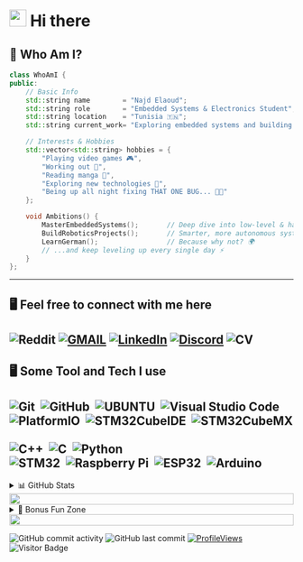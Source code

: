 # <img src="https://cultofthepartyparrot.com/flags/hd/tunisiaparrot.gif" width="30" height="30"/> Hi there

## 🧠 Who Am I?
```cpp
class WhoAmI {
public:
    // Basic Info
    std::string name        = "Najd Elaoud";
    std::string role        = "Embedded Systems & Electronics Student";
    std::string location    = "Tunisia 🇹🇳";
    std::string current_work= "Exploring embedded systems and building small projects";

    // Interests & Hobbies
    std::vector<std::string> hobbies = {
        "Playing video games 🎮",
        "Working out 💪",
        "Reading manga 📖",
        "Exploring new technologies 🚀",
        "Being up all night fixing THAT ONE BUG... 🐞🔥"
    };

    void Ambitions() {
        MasterEmbeddedSystems();       // Deep dive into low-level & hardware
        BuildRoboticsProjects();       // Smarter, more autonomous systems
        LearnGerman();                 // Because why not? 🌍
        // ...and keep leveling up every single day ⚡
    }
};
```
---
## 🖥️ Feel free to connect with me here
![Reddit](https://img.shields.io/badge/Reddit-FF4500?style=social&logo=reddit&logoColor=FF4500)
[![GMAIL](https://img.shields.io/badge/najdelaoud4@gmail.com-EA4335?style=social&logo=gmail&logoColor=EA4335)](mailto:najdelaoud4@gmail.com)
[![LinkedIn](https://img.shields.io/badge/linkedin-%230077B5.svg?style=social&logo=linkedin&logoColor=white)](https://www.linkedin.com/in/najd-elaoud-504468204)
[![Discord](https://img.shields.io/badge/Discord-5865F2?style=social&logo=discord&logoColor=5865F2)](https://discord.com/channels/najd_elaoud#1869)
![CV](https://img.shields.io/badge/My_CV-5865F2?style=social&logo=readdotcv&logoColor=5865F2)
---
## 🖥️ Some Tool and Tech I use
![Git](https://img.shields.io/badge/GIT-%23222.svg?&style=flat&logo=git&logoColor=%23F05033)&nbsp;
![GitHub](https://img.shields.io/badge/GITHUB-%23121011.svg?&style=flat&logo=github&logoColor=white)&nbsp;
![UBUNTU](https://img.shields.io/badge/Ubuntu-%23222?style=flat&logo=ubuntu&logoColor=E95420)&nbsp;
![Visual Studio Code](https://img.shields.io/badge/Visual%20Studio%20Code-%23222.svg?style=flat&logo=visual-studio-code&logoColor=0078d7)&nbsp;
![PlatformIO](https://img.shields.io/badge/PlatformIO-%23222.svg?style=flat&logo=platformio&logoColor=%23f5822a)&nbsp;
![STM32CubeIDE](https://img.shields.io/badge/STM32CubeIDE-%23222?style=flat&logo=stmicroelectronics&logoColor=%03234B)&nbsp;
![STM32CubeMX](https://img.shields.io/badge/STM32CubeMX-%23222?style=flat&logo=stmicroelectronics&logoColor=white)&nbsp;
\
![C++](https://img.shields.io/badge/C%2B%2B-%23222?style=flat&logo=c%2B%2B&logoColor=00599C)&nbsp;
![C](https://img.shields.io/badge/C-%23222?style=flat&logo=c&logoColor=A8B9CC)&nbsp;
![Python](https://img.shields.io/badge/Python-%23222?style=flat&logo=python&logoColor=3776AB)&nbsp;
\
![STM32](https://img.shields.io/badge/STM32-%23222?style=flat&logo=stmicroelectronics&logoColor=white)&nbsp;
![Raspberry Pi](https://img.shields.io/badge/-Raspberry_Pi-%23222?style=flat&logo=Raspberry-Pi&logoColor=C51A4A)&nbsp;
![ESP32](https://img.shields.io/badge/ESP32-%23222?style=flat&logo=espressif&logoColor=E7352C)&nbsp;
![Arduino](https://img.shields.io/badge/Arduino-%23222?style=flat&logo=arduino&logoColor=00878F)&nbsp;
---
<details>
<summary>📊 GitHub Stats</summary>

<br>

<div align="center">

### 📈 Activity & Contributions

<div style="display: flex; gap: 25px; justify-content: center; flex-wrap: wrap; align-items: center;">
  <picture>
    <source
      srcset="https://github-readme-stats.vercel.app/api?username=NajElaoud&show_icons=true&hide_border=true&theme=tokyonight&hide_title=true&count_private=true&include_all_commits=true"
      media="(prefers-color-scheme: dark)"
    />
    <source
      srcset="https://github-readme-stats.vercel.app/api?username=NajElaoud&show_icons=true&hide_title=true&count_private=true&include_all_commits=true"
      media="(prefers-color-scheme: light), (prefers-color-scheme: no-preference)"
    />
    <img src="https://github-readme-stats.vercel.app/api?username=NajElaoud&show_icons=true&hide_title=true&count_private=true&include_all_commits=true" height="180" alt="GitHub Stats" style="min-width: 400px;" />
  </picture>

  <img src="https://streak-stats.demolab.com?user=NajElaoud&locale=en&mode=daily&theme=onedark&hide_border=true&border_radius=10&background=45%2C0C0C0C%2C00000000&fire=FF7F50&currStreakLabel=FF7F50&ring=FF7F50" height="180" alt="GitHub Streak" style="min-width: 400px;" />
</div>

<br>

### 💻 Languages & Achievements

<div style="display: flex; gap: 25px; justify-content: center; flex-wrap: wrap; align-items: center;">
  <img src="https://github-readme-stats.vercel.app/api/top-langs?username=NajElaoud&locale=en&hide_title=true&layout=compact&card_width=400&langs_count=12&theme=tokyonight&hide_border=true&size_weight=0.5&count_weight=0.5&exclude_repo=github-readme-stats" height="180" alt="Top Languages" style="min-width: 400px;" />
  
  <img src="https://github-profile-trophy.vercel.app?username=NajElaoud&theme=tokyonight&column=4&row=2&margin-w=12&margin-h=12&no-frame=true&no-bg=true&rank=SECRET,SSS,SS,S,AAA,AA,A,B,C&margin-w=15&margin-h=15" height="180" alt="GitHub Trophies" style="min-width: 400px;" />
</div>

<br>

### 📊 Activity Graph

<img src="https://github-readme-activity-graph.vercel.app/graph?username=NajElaoud&theme=tokyo-night&radius=12&area=true&hide_border=true&hide_title=true&height=300&color=7F95D1&line=7F95D1&point=FF7F50" alt="Activity Graph" />

<br>

<div align="center">
<sub>✨ Stats update automatically • Last refresh: <img src="https://img.shields.io/badge/dynamic/json?url=https://api.github.com/users/NajElaoud&query=$.updated_at&label=updated&color=7F95D1" alt="Last Updated" /></sub>
</div>

</div>

</details>

<!--📏LINE-->
<img src="https://i.imgur.com/dBaSKWF.gif" height="20" width="100%">

<details>
  <summary> 🤣 Bonus Fun Zone </summary>
  <div align="center">

  <!-- Meme GIFs -->
  <img src="https://media.giphy.com/media/LmNwrBhejkK9EFP504/giphy.gif" width="250" alt="When it finally compiles"/>  
  <img src="https://media1.giphy.com/media/v1.Y2lkPTc5MGI3NjExZGQwaGM3NzB4Yjc3NXpmd3loMHJqZHg1dGZobnp4aXgxMGpobjJuOCZlcD12MV9pbnRlcm5hbF9naWZfYnlfaWQmY3Q9Zw/cFkiFMDg3iFoI/giphy.gif" width="500" alt="When it finally compiles"/>
  <img src="https://preview.redd.it/a-original-meme-based-on-a-real-experience-v0-mk38iven8zm91.jpg?width=640&crop=smart&auto=webp&s=9924450d07e6bb8253eb8030796b652f6131883c" width="500" alt="code backup"/>  
  
  <br><br>

  <!-- Funny Dev Quotes -->
  <b>💡 Dev Quotes & Truths</b>  

  > "It works on my machine." – Every Developer Ever  
  >  
  > "Programming is 10% writing code and 90% fixing why it didn’t work."  
  >  
  > "There are two ways to write error-free programs; only the third one works." 😅  
  >  
  > "To understand recursion, you must first understand recursion." 🔁  

  <br><br>

  <!-- Jokes Widgets -->
  <img src="https://readme-jokes.vercel.app/api?hideBorder&theme=tokyonight" alt="Random Joke"/>  
  <img src="https://quotes-github-readme.vercel.app/api?type=horizontal&theme=dark" alt="Random Dev Quote"/>  

  <br><br>

  <!-- Extra Easter Egg -->
  <img src="https://media.giphy.com/media/ZebTmyvw85gnm/giphy.gif" width="200" alt="Infinite loop"/>
  <p><i>"while(true) { coffee++; bugs--; } ☕🐞"</i></p>

  </div>
</details>

<!--📏LINE-->
<img src="https://i.imgur.com/dBaSKWF.gif" height="20" width="100%">

![GitHub commit activity](https://img.shields.io/github/commit-activity/w/NajElaoud/NajElaoud?color=orange)
![GitHub last commit](https://img.shields.io/github/last-commit/NajElaoud/NajElaoud)
[![ProfileViews](https://komarev.com/ghpvc/?username=NajElaoud&color=red&style=flat)](https://komarev.com/ghpvc/?username=NajElaoud)
![Visitor Badge](https://visitor-badge.laobi.icu/badge?page_id=NajElaoud.NajElaoud) 
